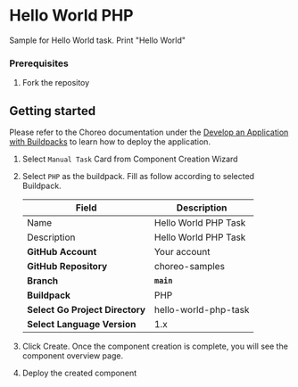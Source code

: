 # Hello World PHP

Sample for Hello World task. Print "Hello World"

### Prerequisites
1. Fork the repositoy

## Getting started

Please refer to the Choreo documentation under the [Develop an Application with Buildpacks](https://wso2.com/choreo/develop-components/deploy-an-application-with-buildpacks) to learn how to deploy the application.

1. Select `Manual Task` Card from Component Creation Wizard
2. Select `PHP` as the buildpack. Fill as follow according to selected Buildpack.

    | **Field**             | **Description**                               |
    |-----------------------|-----------------------------------------------|
    |Name           | Hello World PHP Task              |
    |Description    | Hello World PHP Task       |
    | **GitHub Account**    | Your account                                  |
    | **GitHub Repository** | choreo-samples |
    | **Branch**            | **`main`**                               |
    | **Buildpack**      | PHP|
    | **Select Go Project Directory**       | hello-world-php-task |
    | **Select Language Version**              | 1.x |

3. Click Create. Once the component creation is complete, you will see the component overview page.
4. Deploy the created component
